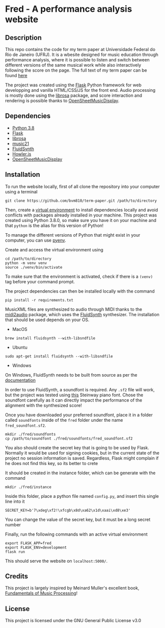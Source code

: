 # Fred - A performance analysis website

## Description

This repo contains the code for my term paper at Universidade Federal do Rio de Janeiro (UFRJ). It is a wbesite designed for music education through performance analysis, where it is possible to listen and switch between different versions of the same musical work while also interactively following the score on the page. The full text of my term paper can be found [here](http://www.repositorio.poli.ufrj.br/monografias/projpoli10035746.pdf)

The project was created using the [Flask](https://flask.palletsprojects.com/en/2.0.x/) Python framework for web developping and vanilla HTML/CSS/JS for the front end. Audio processing is mostly done using the [librosa](https://librosa.org) package, and score interaction and rendering is possible thanks to [OpenSheetMusicDisplay](https://opensheetmusicdisplay.github.io).

## Dependencies

- [Python 3.8](https://www.python.org/downloads/)
- [Flask](https://flask.palletsprojects.com/en/2.0.x/)
- [librosa](https://librosa.org)
- [music21](http://web.mit.edu/music21/)
- [FluidSynth](https://www.fluidsynth.org)
- [Howler.js](https://howlerjs.com)
- [OpenSheetMusicDisplay](https://opensheetmusicdisplay.github.io)

## Installation

To run the website locally, first of all clone the repository into your computer using a terminal
```
git clone https://github.com/bvm810/term-paper.git /path/to/directory
```

Then, create a [virtual environment](https://docs.python.org/3/library/venv.html) to install dependencies locally and avoid conflicts with packages already installed in your machine. This project was created using Python 3.8.0, so make sure you have it on your machine and that `python` is the alias for this version of Python!

To manage the different versions of Python that might exist in your computer, you can use [pyenv](https://github.com/pyenv/pyenv).

Create and access the virtual environment using
```
cd /path/to/directory
python -m venv venv
source ./venv/bin/activate
```

To make sure that the environment is activated, check if there is a `(venv)` tag before your command prompt.

The project dependencies can then be installed locally with the command
```
pip install -r requirements.txt
```

MusicXML files are synthesized to audio through MIDI thanks to the [midi2audio](https://pypi.org/project/midi2audio/) package, which uses the [FluidSynth](https://www.fluidsynth.org) synthesizer. The installation that should be used depends on your OS.

- MacOS
```
brew install fluidsynth --with-libsndfile
```

- Ubuntu
```
sudo apt-get install fluidsynth --with-libsndfile
```

- Windows

On Windows, FluidSynth needs to be built from source as per the [documentation](https://github.com/FluidSynth/fluidsynth/wiki/BuildingWithCMake#common-tips-for-compiling-from-source)

In order to use FluidSynth, a soundfont is required. Any `.sf2` file will work, but the project was tested using [this](https://drive.google.com/file/d/1e5nPbx7_yPY6mNr3H1pInUgTKmGM6cHo/view) Steinway piano font. Chose the soundfont carefully as it can directly impact the performance of the alignment with the synthesized score!

Once you have downloaded your preferred soundfont, place it in a folder called `soundfonts` inside of the `fred` folder under the name `fred_soundfont.sf2`.
```
mkdir ./fred/soundfonts
cp /path/to/soundfont ./fred/soundfonts/fred_soundfont.sf2
```

You also should create the secret key that is going to be used by Flask. Normally it would be used for signing cookies, but in the current state of the project no session information is saved. Regardless, Flask might complain if he does not find this key, so its better to crete 

It should be created in the instance folder, which can be generate with the command
```
mkdir ./fred/instance
```

Inside this folder, place a python file named `config.py`, and insert this single line into it

```
SECRET_KEY=b'7\xdeg\xf2!\xfcgb\x8d\xa62\x1d\xaai\xd8\xe3'
```

You can change the value of the secret key, but it must be a long secret number

Finally, run the following commands with an active virtual environment
```
export FLASK_APP=fred
export FLASK_ENV=development
flask run
```

This should serve the website on `localhost:5000/`. 

## Credits

This project is largely inspired by Meinard Muller's excellent book, [Fundamentals of Music Processing](https://www.amazon.com/Fundamentals-Music-Processing-Algorithms-Applications/dp/3319219448)!

## License

This project is licensed under the GNU General Public License v3.0

